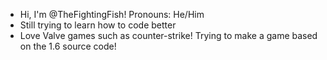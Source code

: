 - Hi, I'm @TheFightingFish! Pronouns: He/Him
- Still trying to learn how to code better
- Love Valve games such as counter-strike! Trying to make a game based on the 1.6 source code!
